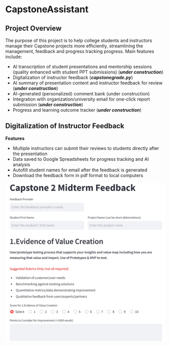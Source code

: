 # CapstoneAssistant

## Project Overview
The purpose of this project is to help college students and instructors manage their Capstone projects more efficiently, streamlining the management, feedback and progress tracking progress. Main features include:

- AI transcription of student presentations and mentorship sessions (quality enhanced with student PPT submissions) (***under construction***)
- Digitalization of instructor feedback (***capstonegrade.py***)
- AI summary of presentation content and instructor feedback for review (***under construction***)
- AI-generated (personalized) comment bank (under construction)
- Integration with organization/university email for one-click report submission (***under construction***)
- Progress and learning outcome tracker (***under construction***)


## Digitalization of Instructor Feedback

**Features**
- Multiple instructors can submit their reviews to students directly after the presentation
- Data saved to Google Spreadsheets for progress tracking and AI analysis
- Autofill student names for email after the feedback is generated
- Download the feedback form in pdf format to local computers

  
  

<img src="assets/feedbackform.png" width="500">

